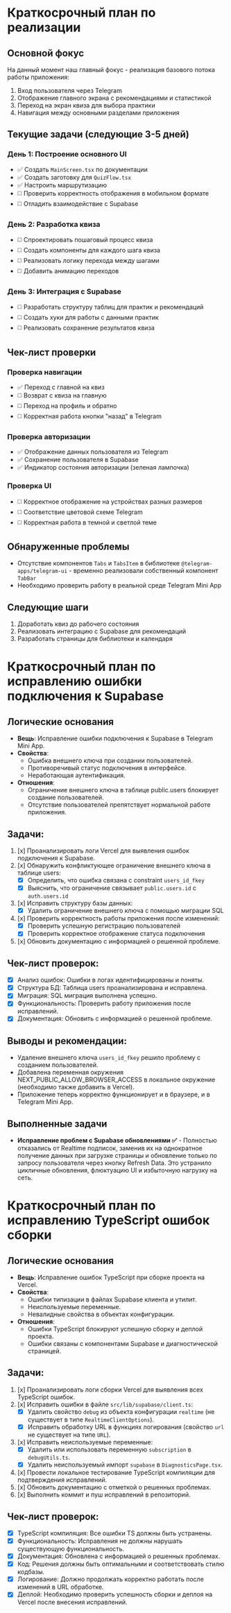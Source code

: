 # Краткосрочный план по реализации

## Основной фокус
На данный момент наш главный фокус - реализация базового потока работы приложения:
1. Вход пользователя через Telegram
2. Отображение главного экрана с рекомендациями и статистикой
3. Переход на экран квиза для выбора практики
4. Навигация между основными разделами приложения

## Текущие задачи (следующие 3-5 дней)

### День 1: Построение основного UI
- ✅ Создать `MainScreen.tsx` по документации
- ✅ Создать заготовку для `QuizFlow.tsx`
- ✅ Настроить маршрутизацию
- ◻️ Проверить корректность отображения в мобильном формате
- ◻️ Отладить взаимодействие с Supabase

### День 2: Разработка квиза
- ◻️ Спроектировать пошаговый процесс квиза
- ◻️ Создать компоненты для каждого шага квиза
- ◻️ Реализовать логику перехода между шагами
- ◻️ Добавить анимацию переходов

### День 3: Интеграция с Supabase
- ◻️ Разработать структуру таблиц для практик и рекомендаций
- ◻️ Создать хуки для работы с данными практик
- ◻️ Реализовать сохранение результатов квиза

## Чек-лист проверки

### Проверка навигации
- ✅ Переход с главной на квиз
- ◻️ Возврат с квиза на главную
- ◻️ Переход на профиль и обратно
- ◻️ Корректная работа кнопки "назад" в Telegram

### Проверка авторизации
- ✅ Отображение данных пользователя из Telegram
- ✅ Сохранение пользователя в Supabase
- ✅ Индикатор состояния авторизации (зеленая лампочка)

### Проверка UI
- ◻️ Корректное отображение на устройствах разных размеров
- ◻️ Соответствие цветовой схеме Telegram
- ◻️ Корректная работа в темной и светлой теме

## Обнаруженные проблемы
- Отсутствие компонентов `Tabs` и `TabsItem` в библиотеке `@telegram-apps/telegram-ui` - временно реализовали собственный компонент `TabBar`
- Необходимо проверить работу в реальной среде Telegram Mini App

## Следующие шаги
1. Доработать квиз до рабочего состояния
2. Реализовать интеграцию с Supabase для рекомендаций
3. Разработать страницы для библиотеки и календаря

# Краткосрочный план по исправлению ошибки подключения к Supabase

## Логические основания
- **Вещь**: Исправление ошибки подключения к Supabase в Telegram Mini App.
- **Свойства**: 
    - Ошибка внешнего ключа при создании пользователей.
    - Противоречивый статус подключения в интерфейсе.
    - Неработающая аутентификация.
- **Отношения**: 
    - Ограничение внешнего ключа в таблице public.users блокирует создание пользователей.
    - Отсутствие пользователей препятствует нормальной работе приложения.

## Задачи:
1.  [x] Проанализировать логи Vercel для выявления ошибок подключения к Supabase.
2.  [x] Обнаружить конфликтующее ограничение внешнего ключа в таблице users:
    *   [x] Определить, что ошибка связана с constraint `users_id_fkey`
    *   [x] Выяснить, что ограничение связывает `public.users.id` с `auth.users.id`
3.  [x] Исправить структуру базы данных:
    *   [x] Удалить ограничение внешнего ключа с помощью миграции SQL
4.  [x] Проверить корректность работы приложения после изменений:
    *   [x] Проверить успешную регистрацию пользователей
    *   [x] Проверить корректное отображение статуса подключения
5.  [x] Обновить документацию с информацией о решенной проблеме.

## Чек-лист проверок:
- [x] Анализ ошибок: Ошибки в логах идентифицированы и поняты.
- [x] Структура БД: Таблица users проанализирована и исправлена.
- [x] Миграция: SQL миграция выполнена успешно.
- [x] Функциональность: Проверить работу приложения после исправлений.
- [x] Документация: Обновить с информацией о решенной проблеме.

## Выводы и рекомендации:
- Удаление внешнего ключа `users_id_fkey` решило проблему с созданием пользователей.
- Добавлена переменная окружения NEXT_PUBLIC_ALLOW_BROWSER_ACCESS в локальное окружение (необходимо также добавить в Vercel).
- Приложение теперь корректно функционирует и в браузере, и в Telegram Mini App.

## Выполненные задачи

- **Исправление проблем с Supabase обновлениями ✅** - Полностью отказались от Realtime подписок, заменив их на однократное получение данных при загрузке страницы и обновление только по запросу пользователя через кнопку Refresh Data. Это устранило цикличные обновления, флюктуацию UI и избыточную нагрузку на сеть.

# Краткосрочный план по исправлению TypeScript ошибок сборки

## Логические основания
- **Вещь**: Исправление ошибок TypeScript при сборке проекта на Vercel.
- **Свойства**: 
    - Ошибки типизации в файлах Supabase клиента и утилит.
    - Неиспользуемые переменные.
    - Невалидные свойства в объектах конфигурации.
- **Отношения**: 
    - Ошибки TypeScript блокируют успешную сборку и деплой проекта.
    - Ошибки связаны с компонентами Supabase и диагностической страницей.

## Задачи:
1.  [x] Проанализировать логи сборки Vercel для выявления всех TypeScript ошибок.
2.  [x] Исправить ошибки в файле `src/lib/supabase/client.ts`:
    *   [x] Удалить свойство `debug` из объекта конфигурации `realtime` (не существует в типе `RealtimeClientOptions`).
    *   [x] Исправить обработку URL в функциях логирования (свойство `url` не существует на типе `URL`).
3.  [x] Исправить неиспользуемые переменные:
    *   [x] Удалить или использовать переменную `subscription` в `debugUtils.ts`.
    *   [x] Удалить неиспользуемый импорт `supabase` в `DiagnosticsPage.tsx`.
4.  [x] Провести локальное тестирование TypeScript компиляции для подтверждения исправлений.
5.  [x] Обновить документацию с отметкой о решенных проблемах.
6.  [x] Выполнить коммит и пуш исправлений в репозиторий.

## Чек-лист проверок:
- [x] TypeScript компиляция: Все ошибки TS должны быть устранены.
- [x] Функциональность: Исправления не должны нарушать существующую функциональность.
- [x] Документация: Обновлена с информацией о решенных проблемах.
- [x] Код: Решения должны быть оптимальными и соответствовать стилю кодбазы.
- [x] Логирование: Должно продолжать корректно работать после изменений в URL обработке.
- [x] Деплой: Необходимо проверить успешность сборки и деплоя на Vercel после внесения исправлений.